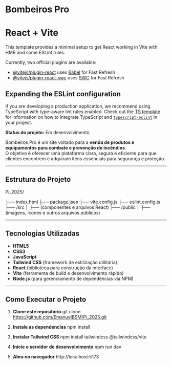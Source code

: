 # Bombeiros Pro


# React + Vite


This template provides a minimal setup to get React working in Vite with HMR and some ESLint rules.


Currently, two official plugins are available:


- [@vitejs/plugin-react](https://github.com/vitejs/vite-plugin-react/blob/main/packages/plugin-react) uses [Babel](https://babeljs.io/) for Fast Refresh
- [@vitejs/plugin-react-swc](https://github.com/vitejs/vite-plugin-react/blob/main/packages/plugin-react-swc) uses [SWC](https://swc.rs/) for Fast Refresh


## Expanding the ESLint configuration


If you are developing a production application, we recommend using TypeScript with type-aware lint rules enabled. Check out the [TS template](https://github.com/vitejs/vite/tree/main/packages/create-vite/template-react-ts) for information on how to integrate TypeScript and [`typescript-eslint`](https://typescript-eslint.io) in your project.






**Status do projeto:**  Em desenvolvimento


Bombeiros Pro é um site voltado para a **venda de produtos e equipamentos para combate e prevenção de incêndios**.  
O objetivo é oferecer uma plataforma clara, segura e eficiente para que clientes encontrem e adquiram itens essenciais para segurança e proteção.


---


##  Estrutura do Projeto
Pi_2025/


├── index.html
├── package.json
├── vite.config.js
├── eslint.config.js
├── /src
│   ├── (componentes e arquivos React)
├── /public
│   ├── (imagens, ícones e outros arquivos públicos)


---


## Tecnologias Utilizadas


- **HTML5**
- **CSS3**
- **JavaScript**
- **Tailwind CSS** (framework de estilização utilitária)
- **React** (biblioteca para construção da interface)
- **Vite** (ferramenta de build e desenvolvimento rápido)
- **Node.js** (para gerenciamento de dependências via NPM)


---


## Como Executar o Projeto


1. **Clone este repositório**
   git clone https://github.com/EmanuelBSM/Pi_2025.git


2. **Instale as dependencias**
    npm install


3. **Instalar Tailwind CSS**
    npm install tailwindcss @tailwindcss/vite


3. **Inicie o servidor de desenvolvimento**
    npm run dev


4. **Abra no navegador**
    http://localhost:5173
   
